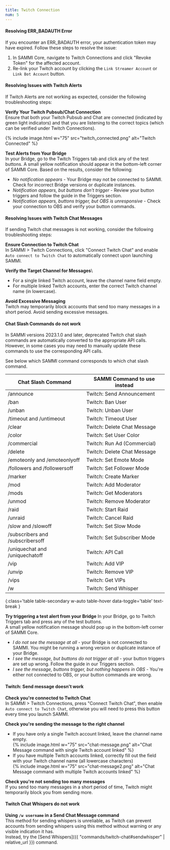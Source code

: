 ```yaml
---
title: Twitch Connection
num: 5
---
```


#### Resolving ERR_BADAUTH Error

If you encounter an ERR_BADAUTH error, your authentication token may have expired. Follow these steps to resolve the issue:
1. In SAMMI Core, navigate to Twitch Connections and click "Revoke Token" for the affected account.
2. Re-link your Twitch account by clicking the `Link Streamer Account` or `Link Bot Account` button.

#### Resolving Issues with Twitch Alerts

If Twitch Alerts are not working as expected, consider the following troubleshooting steps:

**Verify Your Twitch Pubsub/Chat Connection**\
Ensure that both your Twitch Pubsub and Chat are connected (indicated by green light indicators) and that you are listening to the correct topics (which can be verified under Twitch Connections).

{% include image.html w="75" src="twitch_connected.png" alt="Twitch Connected" %}

**Test Alerts from Your Bridge**\
In your Bridge, go to the Twitch Triggers tab and click any of the test buttons. A small yellow notification should appear in the bottom-left corner of SAMMI Core. Based on the results, consider the following:
- *No notification appears* - Your Bridge may not be connected to SAMMI. Check for incorrect Bridge versions or duplicate instances.
- *Notification appears, but buttons don't trigger* - Review your button triggers and follow the guide in the Triggers section.
- *Notification appears, buttons trigger, but OBS is unresponsive* - Check your connection to OBS and verify your button commands.

#### Resolving Issues with Twitch Chat Messages

If sending Twitch chat messages is not working, consider the following troubleshooting steps:

**Ensure Connection to Twitch Chat**\
In SAMMI > Twitch Connections, click "Connect Twitch Chat" and enable `Auto connect to Twitch Chat` to automatically connect upon launching SAMMI.

**Verify the Target Channel for Messages**\
- For a single linked Twitch account, leave the channel name field empty.
- For multiple linked Twitch accounts, enter the correct Twitch channel name (in lowercase).

**Avoid Excessive Messaging**\
Twitch may temporarily block accounts that send too many messages in a short period. Avoid sending excessive messages.

#### Chat Slash Commands do not work
In SAMMI versions 2023.1.0 and later, deprecated Twitch chat slash commands are automatically converted to the appropriate API calls. However, in some cases you may need to manually update these commands to use the corresponding API calls.

See below which SAMMI command corresponds to which chat slash command.

| Chat Slash Command | SAMMI Command to use instead |
|-------|--------|
|/announce| Twitch: Send Announcement|
|/ban|Twitch: Ban User||
|/unban|Twitch: Unban User|
|/timeout and /untimeout|Twitch: Timeout User|
|/clear| Twitch: Delete Chat Message|
|/color|Twitch: Set User Color|
|/commercial|Twitch: Run Ad (Commercial) |
|/delete|Twitch: Delete Chat Message |
|/emoteonly and /emoteonlyoff|Twitch: Set Emote Mode|
|/followers and /followersoff |Twitch: Set Follower Mode |
|/marker|Twitch: Create Marker|
|/mod|Twitch: Add Moderator|
|/mods|Twitch: Get Moderators|
|/unmod|Twitch: Remove Moderator|
|/raid|Twitch: Start Raid|
|/unraid|Twitch: Cancel Raid|
|/slow and /slowoff|Twitch: Set Slow Mode|
|/subscribers and /subscribersoff|Twitch: Set Subscriber Mode|
|/uniquechat and /uniquechatoff|Twitch: API Call|
|/vip|Twitch: Add VIP|
|/unvip|Twitch: Remove VIP|
|/vips |Twitch: Get VIPs|
|/w |Twitch: Send Whisper|
{:class='table table-secondary w-auto table-hover data-toggle='table' text-break }










**Try triggering a test alert from your Bridge**
In your Bridge, go to Twitch Triggers tab and press any of the test buttons.\
A small yellow notification message should pop up in the bottom-left corner of SAMMI Core. 

- *I do not see the message at all* - your Bridge is not connected to SAMMI. You might be running a wrong version or duplicate instance of your Bridge. 
- *I see the message, but buttons do not trigger at all* - your button triggers are set up wrong. Follow the guide in our Triggers section.
- *I see the message, buttons trigger, but nothing happens in OBS* - You're either not connected to OBS, or your button commands are wrong.

#### Twitch: Send message doesn't work

**Check you're connected to Twitch Chat**\
In SAMMI > Twitch Connections, press "Connect Twitch Chat", then enable `Auto connect to Twitch Chat`, otherwise you will need to press this button every time you launch SAMMI.

**Check you're sending the message to the right channel**
- If you have only a single Twitch account linked, leave the channel name empty.\
  {% include image.html w="75" src="chat-message.png" alt="Chat Message command with single Twitch account linked" %}
- If you have multiple Twitch accounts linked, correctly fill out the field with your Twitch channel name (all lowercase characters)\
  {% include image.html w="75" src="chat-message2.png" alt="Chat Message command with multiple Twitch accounts linked" %}

**Check you're not sending too many messages**\
If you send too many messages in a short period of time, Twitch might temporarily block you from sending more.

#### Twitch Chat Whispers do not work

**Using `/w username` in a Send Chat Message command**\
This method for sending whispers is unreliable, as Twitch can prevent accounts from sending whispers using this method without warning or any visible indication it has.\
Instead, try the [Send Whispers]({{ "commands/twitch-chat#sendwhisper" | relative_url }}) command.
